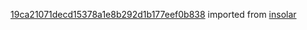 [19ca21071decd15378a1e8b292d1b177eef0b838](https://github.com/insolar/insolar/commit/19ca21071decd15378a1e8b292d1b177eef0b838) imported from [insolar](https://github.com/insolar/insolar)
